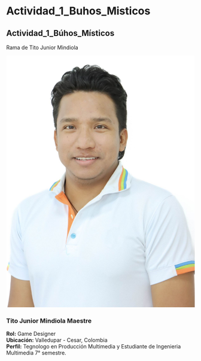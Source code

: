<!DOCTYPE html><html><head><meta charset="utf-8"><title>README.md</title><style></style></head><body id="preview">
<h1 class="code-line" data-line-start=0 data-line-end=1 ><a id="Actividad_1_Buhos_Misticos_0"></a>Actividad_1_Buhos_Misticos</h1>
<h2 class="code-line" data-line-start=1 data-line-end=3 ><a id="Actividad_1_Bhos_Msticos_1"></a>Actividad_1_Búhos_Místicos</h2>
<p class="has-line-data" data-line-start="3" data-line-end="4">Rama de Tito Junior Mindiola</p>
<p class="has-line-data" data-line-start="5" data-line-end="6"><img src="img_comida_favorita_tito_mindiola/foto_tito.jpeg" alt="Mi foto"></p>
<h3 class="code-line" data-line-start=6 data-line-end=7 ><a id="Tito_Junior_Mindiola_Maestre_6"></a>Tito Junior Mindiola Maestre</h3>
<p class="has-line-data" data-line-start="7" data-line-end="10"><strong>Rol:</strong> Game Designer<br>
<strong>Ubicación:</strong> Valledupar - Cesar, Colombia<br>
<strong>Perfil:</strong> Tegnologo en Producción Multimedia y Estudiante de Ingenieria Multimedia 7° semestre.</p>

</body></html>
